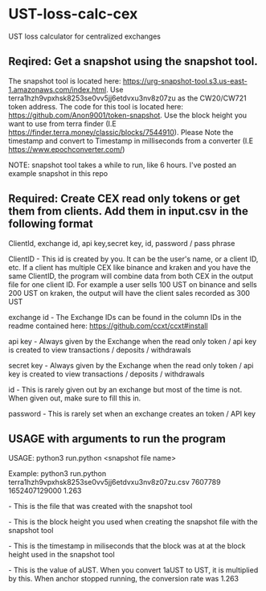 # UST-loss-calc-cex
UST loss calculator for centralized exchanges


## Reqired: Get a snapshot using the snapshot tool.  

The snapshot tool is located here: https://urg-snapshot-tool.s3.us-east-1.amazonaws.com/index.html. Use terra1hzh9vpxhsk8253se0vv5jj6etdvxu3nv8z07zu as the CW20/CW721 token address.  The code for this tool is located here: https://github.com/Anon9001/token-snapshot.  Use the block height you want to use from terra finder (I.E https://finder.terra.money/classic/blocks/7544910).  Please Note the timestamp and convert to Timestamp in milliseconds from a converter (I.E https://www.epochconverter.com/)

NOTE: snapshot tool takes a while to run, like 6 hours.  I've posted an example snapshot in this repo

## Required: Create CEX read only tokens or get them from clients.  Add them in input.csv in the following format
ClientId, exchange id, api key,secret key, id, password / pass phrase

ClientID - This id is created by you.  It can be the user's name, or a client ID, etc.  If a client has multiple CEX like binance and kraken and you have the same ClientID, the program will combine data from both CEX in the output file for one client ID.  For example a user sells 100 UST on binance and sells 200 UST on kraken, the output will have the client sales recorded as 300 UST

exchange id	- The Exchange IDs can be found in the column IDs in the readme contained here: https://github.com/ccxt/ccxt#install 

api key	- Always given by the Exchange when the read only token / api key is created to view transactions / deposits / withdrawals

secret key	- Always given by the Exchange when the read only token / api key is created to view transactions / deposits / withdrawals

id  - This is rarely given out by an exchange but most of the time is not.  When given out, make sure to fill this in.  

password  - This is rarely set when an exchange creates an token / API key


## USAGE with arguments to run the program
USAGE: python3 run.python &lt;snapshot file name&gt; <block height of snapshot> <timestamp of blockheight in miliseconds> <aUST to UST value at block height of snapshot>

Example: python3 run.python terra1hzh9vpxhsk8253se0vv5jj6etdvxu3nv8z07zu.csv 7607789 1652407129000 1.263

<snapshot file name> - This is the file that was created with the snapshot tool

<block height of snapshot> - This is the block height you used when creating the snapshot file with the snapshot tool

<timestamp of blockheight in miliseconds>  - This is the timestamp in miliseconds that the block was at at the block height used in the snapshot tool

<aUST to UST value at block height of snapshot> - This is the value of aUST.  When you convert 1aUST to UST, it is multiplied by this.  When anchor stopped running, the conversion rate was 1.263

